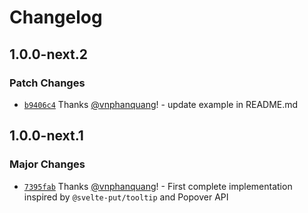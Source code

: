 # Changelog

## 1.0.0-next.2

### Patch Changes

- [`b9406c4`](https://github.com/vnphanquang/svelte-put/commit/b9406c43b1844e89b80533fcb6c71c66c5d51de2) Thanks [@vnphanquang](https://github.com/vnphanquang)! - update example in README.md

## 1.0.0-next.1

### Major Changes

- [`7395fab`](https://github.com/vnphanquang/svelte-put/commit/7395fababd5ff59092d8e65ef19e5efefdbaa37b) Thanks [@vnphanquang](https://github.com/vnphanquang)! - First complete implementation inspired by `@svelte-put/tooltip` and Popover API
